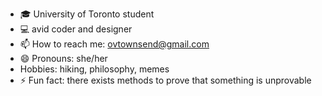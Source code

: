 - :mortar_board: University of Toronto student 
- :computer: avid coder and designer 
- 📫 How to reach me: ovtownsend@gmail.com
- 😄 Pronouns: she/her
- Hobbies: hiking, philosophy, memes
- ⚡ Fun fact: there exists methods to prove that something is unprovable
